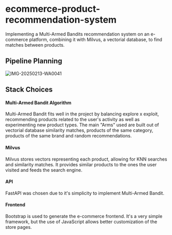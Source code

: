 # ecommerce-product-recommendation-system
Implementing a Multi-Armed Bandits recommendation system on an e-commerce platform, combining it with Milvus, a vectorial database, to find matches between products.

## Pipeline Planning
![IMG-20250213-WA0041](https://github.com/user-attachments/assets/5588335b-c13f-409d-be15-5147809bbf8d)

## Stack Choices

#### Multi-Armed Bandit Algorithm
Multi-Armed Bandit fits well in the project by balancing explore x exploit, recommending products related to the user's activity as well as experimenting new product types. The main "Arms" used are built out of vectorial database similarity matches, products of the same category, products of the same brand and random recommendations.

#### Milvus
Milvus stores vectors representing each product, allowing for KNN searches and similarity matches. It provides similar products to the ones the user visited and feeds the search engine.

#### API
FastAPI was chosen due to it's simplicity to implement Multi-Armed Bandit.

#### Frontend
Bootstrap is used to generate the e-commerce frontend. It's a very simple framework, but the use of JavaScript allows better customization of the store pages.
